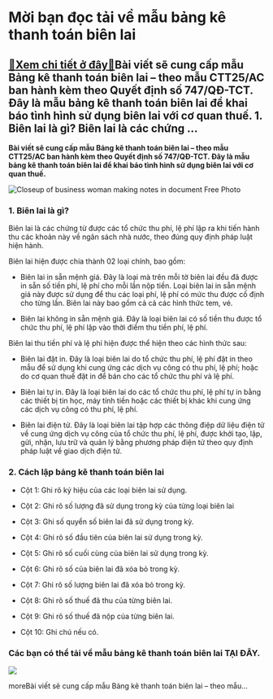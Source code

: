 Mời bạn đọc tải về mẫu bảng kê thanh toán biên lai
==================================================

[:gift:Xem chi tiết ở đây:gift:](https://hddtvn.com/moi-ban-doc-tai-ve-mau-bang-ke-thanh-toan-bien-lai/)Bài viết sẽ cung cấp mẫu Bảng kê thanh toán biên lai – theo mẫu CTT25/AC ban hành kèm theo Quyết định số 747/QĐ-TCT. Đây là mẫu bảng kê thanh toán biên lai để khai báo tình hình sử dụng biên lai với cơ quan thuế. 1. Biên lai là gì? Biên lai là các chứng …
---------------------------------------------------------------------------------------------------------------------------------------------------------------------------------------------------------------------------------------------------------------

**Bài viết sẽ cung cấp mẫu Bảng kê thanh toán biên lai – theo mẫu CTT25/AC ban hành kèm theo Quyết định số 747/QĐ-TCT. Đây là mẫu bảng kê thanh toán biên lai để khai báo tình hình sử dụng biên lai với cơ quan thuế.**


![Closeup of business woman making notes in document Free Photo](https://hddtvn.com/wp-content/uploads/2021/01/closeup-business-woman-making-notes-document_1262-16051.jpg)


### 1. Biên lai là gì?


Biên lai là các chứng từ được các tổ chức thu phí, lệ phí lập ra khi tiến hành thu các khoản này về ngân sách nhà nước, theo đúng quy định pháp luật hiện hành.


Biên lai hiện được chia thành 02 loại chính, bao gồm:




* Biên lai in sẵn mệnh giá. Đây là loại mà trên mỗi tờ biên lai đều đã được in sẵn số tiền phí, lệ phí cho mỗi lần nộp tiền. Loại biên lai in sẵn mệnh giá này được sử dụng để thu các loại phí, lệ phí có mức thu được cố định cho từng lần. Biên lai này bao gồm cả cả các hình thức tem, vé.

* Biên lai không in sẵn mệnh giá. Đây là loại biên lai có số tiền thu được tổ chức thu phí, lệ phí lập vào thời điểm thu tiền phí, lệ phí.



Biên lai thu tiền phí và lệ phí hiện được thể hiện theo các hình thức sau:




* Biên lai đặt in. Đây là loại biên lai do tổ chức thu phí, lệ phí đặt in theo mẫu để sử dụng khi cung ứng các dịch vụ công có thu phí, lệ phí; hoặc do cơ quan thuế đặt in để bán cho các tổ chức thu phí và lệ phí.

* Biên lai tự in. Đây là loại biên lai do các tổ chức thu phí, lệ phí tự in bằng các thiết bị tin học, máy tính tiền hoặc các thiết bị khác khi cung ứng các dịch vụ công có thu phí, lệ phí.

* Biên lai điện tử. Đây là loại biên lai tập hợp các thông điệp dữ liệu điện tử về cung ứng dịch vụ công của tổ chức thu phí, lệ phí, được khởi tạo, lập, gửi, nhận, lưu trữ và quản lý bằng phương pháp điện tử theo quy định pháp luật về giao dịch điện tử.



### 2. Cách lập bảng kê thanh toán biên lai




* Cột 1: Ghi rõ ký hiệu của các loại biên lai sử dụng.

* Cột 2: Ghi rõ số lượng đã sử dụng trong kỳ của từng loại biên lai

* Cột 3: Ghi số quyển số biên lai đã sử dụng trong kỳ.

* Cột 4: Ghi rõ số đầu tiên của biên lai sử dụng trong kỳ.

* Cột 5: Ghi rõ số cuối cùng của biên lai sử dụng trong kỳ.

* Cột 6: Ghi rõ số của biên lai đã xóa bỏ trong kỳ.

* Cột 7: Ghi rõ số lượng biên lai đã xóa bỏ trong kỳ.

* Cột 8: Ghi rõ số thuế đã thu của từng biên lai.

* Cột 9: Ghi rõ số thuế đã nộp của từng biên lai.

* Cột 10: Ghi chú nếu có.



### Các bạn có thể tải về mẫu bảng kê thanh toán biên lai **TẠI ĐÂY**.


![](https://hddtvn.com/wp-content/uploads/2021/01/31-4.png)


moreBài viết sẽ cung cấp mẫu Bảng kê thanh toán biên lai – theo mẫu…

